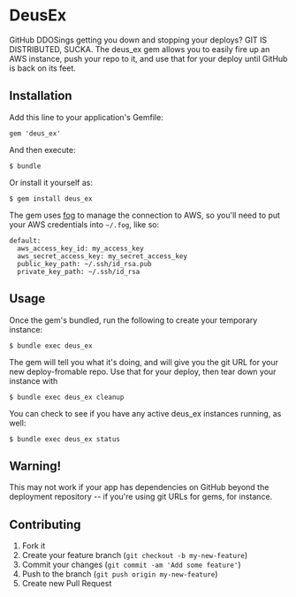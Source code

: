 # DeusEx

GitHub DDOSings getting you down and stopping your deploys? GIT IS DISTRIBUTED, SUCKA. The deus_ex gem allows you to easily
fire up an AWS instance, push your repo to it, and use that for your deploy until GitHub is back on its feet.

## Installation

Add this line to your application's Gemfile:

    gem 'deus_ex'

And then execute:

    $ bundle

Or install it yourself as:

    $ gem install deus_ex

The gem uses [fog](http://fog.io/) to manage the connection to AWS, so you'll need to put your AWS credentials into `~/.fog`, like so:

    default:
      aws_access_key_id: my_access_key
      aws_secret_access_key: my_secret_access_key
      public_key_path: ~/.ssh/id_rsa.pub
      private_key_path: ~/.ssh/id_rsa

## Usage

Once the gem's bundled, run the following to create your temporary instance:

    $ bundle exec deus_ex

The gem will tell you what it's doing, and will give you the git URL for your new deploy-fromable repo. Use that for your deploy, then tear down your instance with

    $ bundle exec deus_ex cleanup

You can check to see if you have any active deus_ex instances running, as well:

    $ bundle exec deus_ex status

## Warning!

This may not work if your app has dependencies on GitHub beyond the deployment repository -- if you're using git URLs for gems, for instance.

## Contributing

1. Fork it
2. Create your feature branch (`git checkout -b my-new-feature`)
3. Commit your changes (`git commit -am 'Add some feature'`)
4. Push to the branch (`git push origin my-new-feature`)
5. Create new Pull Request
